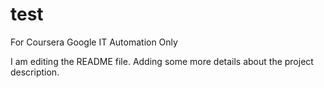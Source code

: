 # test
For Coursera Google IT Automation Only


I am editing the README file. Adding some more details about the project description.
